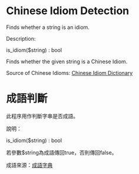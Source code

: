 # Chinese Idiom Detection

Finds whether a string is an idiom.

Description:

is_idiom($string) : bool

Finds whether the given string is a Chinese Idiom.



Source of Chinese Idioms: [Chinese Idiom Dictionary](http://hkdic.my-helper.com/)



# 成語判斷

此程序用作判斷字串是否成語。

說明：

is_idiom($string) : bool

若參數$string為成語傳回true，否則傳回false。



成語來源：[成語字典](http://hkdic.my-helper.com/)

